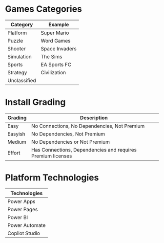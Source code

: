 # Games Categories

| Category     | Example        |
|--------------|----------------|
| Platform     | Super Mario    |
| Puzzle       | Word Games     |
| Shooter      | Space Invaders |
| Simulation   | The Sims       |
| Sports       | EA Sports FC   |
| Strategy     | Civilization   |
| Unclassified |                |

# Install Grading

| Grading        | Description                                                 |
|----------------|-------------------------------------------------------------|
| Easy           | No Connections, No Dependencies, Not Premium                |
| Easyish        | No Dependencies, Not Premium                                |
| Medium         | No Dependencies or Not Premium                              |
| Effort         | Has Connections, Dependencies and requires Premium licenses |

# Platform Technologies

| Technologies   |
|----------------|
| Power Apps     |
| Power Pages    |
| Power BI       |
| Power Automate |
| Copilot Studio |